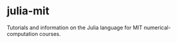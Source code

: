 julia-mit
=========

Tutorials and information on the Julia language for MIT numerical-computation courses.

